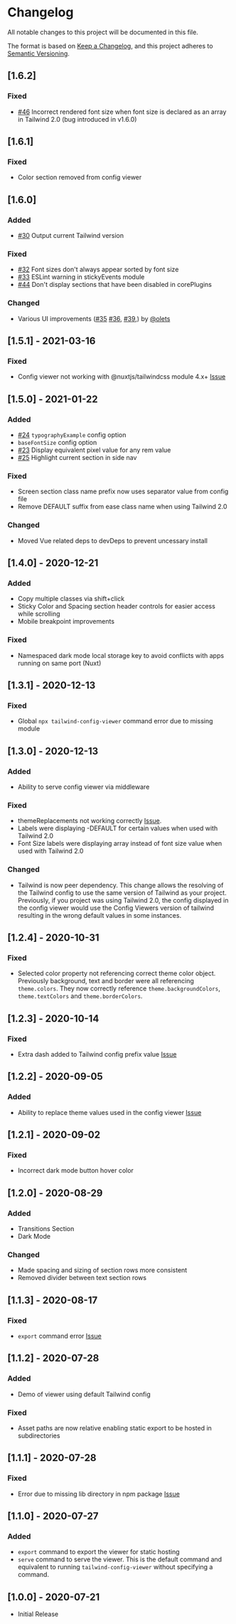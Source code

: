# Changelog

All notable changes to this project will be documented in this file.

The format is based on [Keep a Changelog](https://keepachangelog.com/en/1.0.0/),
and this project adheres to [Semantic Versioning](https://semver.org/spec/v2.0.0.html).

## [1.6.2]

### Fixed
- [#46](https://github.com/rogden/tailwind-config-viewer/issues/46) Incorrect rendered font size when font size is declared as an array in Tailwind 2.0 (bug introduced in v1.6.0)

## [1.6.1]

### Fixed
- Color section removed from config viewer

## [1.6.0]

### Added

- [#30](https://github.com/rogden/tailwind-config-viewer/issues/30) Output current Tailwind version

### Fixed

- [#32](https://github.com/rogden/tailwind-config-viewer/issues/32) Font sizes don't always appear sorted by font size
- [#33](https://github.com/rogden/tailwind-config-viewer/issues/33) ESLint warning in stickyEvents module
- [#44](https://github.com/rogden/tailwind-config-viewer/issues/44) Don't display sections that have been disabled in corePlugins

### Changed

- Various UI improvements ([#35](https://github.com/rogden/tailwind-config-viewer/issues/24) [#36](https://github.com/rogden/tailwind-config-viewer/issues/36), [#39](https://github.com/rogden/tailwind-config-viewer/issues/39),) by [@olets](https://github.com/olets)


## [1.5.1] - 2021-03-16

### Fixed

- Config viewer not working with @nuxtjs/tailwindcss module 4.x+ [Issue](https://github.com/nuxt-community/tailwindcss-module/issues/297)

## [1.5.0] - 2021-01-22

### Added

- [#24](https://github.com/rogden/tailwind-config-viewer/issues/24) `typographyExample` config option
- `baseFontSize` config option
- [#23](https://github.com/rogden/tailwind-config-viewer/issues/23) Display equivalent pixel value for any rem value
- [#25](https://github.com/rogden/tailwind-config-viewer/issues/25) Highlight current section in side nav

### Fixed

- Screen section class name prefix now uses separator value from config file
- Remove DEFAULT suffix from ease class name when using Tailwind 2.0

### Changed

- Moved Vue related deps to devDeps to prevent uncessary install

## [1.4.0] - 2020-12-21

### Added

- Copy multiple classes via shift+click
- Sticky Color and Spacing section header controls for easier access while scrolling
- Mobile breakpoint improvements

### Fixed

- Namespaced dark mode local storage key to avoid conflicts with apps running on same port (Nuxt)

## [1.3.1] - 2020-12-13

### Fixed

- Global `npx tailwind-config-viewer` command error due to missing module

## [1.3.0] - 2020-12-13

### Added

- Ability to serve config viewer via middleware

### Fixed

- themeReplacements not working correctly [Issue](https://github.com/rogden/tailwind-config-viewer/issues/18).
- Labels were displaying -DEFAULT for certain values when used with Tailwind 2.0
- Font Size labels were displaying array instead of font size value when used with Tailwind 2.0

### Changed

- Tailwind is now peer dependency. This change allows the resolving of the Tailwind config to use the same version of Tailwind as your project. Previously, if you project was using Tailwind 2.0, the config displayed in the config viewer would use the Config Viewers version of tailwind resulting in the wrong default values in some instances.

## [1.2.4] - 2020-10-31

### Fixed

- Selected color property not referencing correct theme color object. Previously background, text and border were all referencing `theme.colors`. They now correctly reference `theme.backgroundColors`, `theme.textColors` and `theme.borderColors`.

## [1.2.3] - 2020-10-14

### Fixed

- Extra dash added to Tailwind config prefix value [Issue](https://github.com/rogden/tailwind-config-viewer/issues/14)

## [1.2.2] - 2020-09-05

### Added

- Ability to replace theme values used in the config viewer [Issue](https://github.com/rogden/tailwind-config-viewer/issues/11)

## [1.2.1] - 2020-09-02

### Fixed

- Incorrect dark mode button hover color

## [1.2.0] - 2020-08-29

### Added

- Transitions Section
- Dark Mode

### Changed

- Made spacing and sizing of section rows more consistent
- Removed divider between text section rows

## [1.1.3] - 2020-08-17

### Fixed

- `export` command error [Issue](https://github.com/rogden/tailwind-config-viewer/issues/9)

## [1.1.2] - 2020-07-28

### Added

- Demo of viewer using default Tailwind config

### Fixed

- Asset paths are now relative enabling static export to be hosted in subdirectories

## [1.1.1] - 2020-07-28

### Fixed

- Error due to missing lib directory in npm package [Issue](https://github.com/rogden/tailwind-config-viewer/issues/7)

## [1.1.0] - 2020-07-27

### Added

- `export` command to export the viewer for static hosting
- `serve` command to serve the viewer. This is the default command and equivalent to running `tailwind-config-viewer` without specifying a command.

## [1.0.0] - 2020-07-21

- Initial Release
